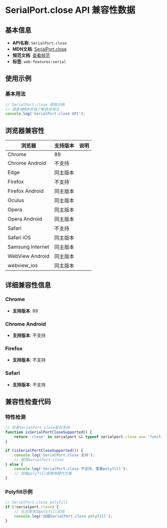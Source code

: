 # SerialPort.close API 兼容性数据

## 基本信息

- **API名称**: `SerialPort.close`
- **MDN文档**: [SerialPort.close](https://developer.mozilla.org/docs/Web/API/SerialPort/close)
- **规范文档**: [查看规范](https://wicg.github.io/serial/#dom-serialport-close)
- **标签**: `web-features:serial`

## 使用示例

### 基本用法

```javascript
// SerialPort.close 使用示例
// 请查阅MDN文档了解具体用法
console.log('SerialPort.close API');
```

## 浏览器兼容性

| 浏览器 | 支持版本 | 说明 |
|--------|----------|------|
| Chrome | 89 |  |
| Chrome Android | 不支持 |  |
| Edge | 同主版本 |  |
| Firefox | 不支持 |  |
| Firefox Android | 同主版本 |  |
| Oculus | 同主版本 |  |
| Opera | 同主版本 |  |
| Opera Android | 同主版本 |  |
| Safari | 不支持 |  |
| Safari iOS | 同主版本 |  |
| Samsung Internet | 同主版本 |  |
| WebView Android | 同主版本 |  |
| webview_ios | 同主版本 |  |

## 详细兼容性信息

### Chrome

- **支持版本**: 89

### Chrome Android

- **支持版本**: 不支持

### Firefox

- **支持版本**: 不支持

### Safari

- **支持版本**: 不支持

## 兼容性检查代码

### 特性检测

```javascript
// 检查SerialPort.close是否支持
function isSerialPortCloseSupported() {
    return 'close' in serialport && typeof serialport.close === 'function';
}

if (isSerialPortCloseSupported()) {
    console.log('SerialPort.close 支持');
    // 使用SerialPort.close
} else {
    console.log('SerialPort.close 不支持，需要polyfill');
    // 加载polyfill或使用替代方案
}
```

### Polyfill示例

```javascript
// SerialPort.close polyfill
if (!serialport.close) {
    // 在这里添加polyfill实现
    console.log('加载SerialPort.close polyfill');
}
```

